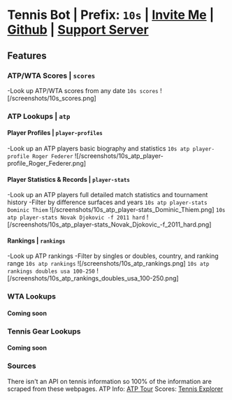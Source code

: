 # Tennis Bot | Prefix: `10s` | [Invite Me](https://discord.com/api/oauth2/authorize?client_id=742055162163757157&scope=bot&permissions=387136) | [Github](https://github.com/fvaldecan/TennisBot) | [Support Server](https://discord.gg/T8DJrG)

## Features
### ATP/WTA Scores | `scores`
-Look up ATP/WTA scores from any date
`10s scores`
![/screenshots/10s_scores.png]

### ATP Lookups | `atp`
#### Player Profiles | `player-profiles`
-Look up an ATP players basic biography and statistics
`10s atp player-profile Roger Federer`
![/screenshots/10s_atp_player-profile_Roger_Federer.png]

#### Player Statistics & Records | `player-stats`
-Look up an ATP players full detailed match statistics and tournament history
-Filter by difference surfaces and years
`10s atp player-stats Dominic Thiem`
![/screenshots/10s_atp_player-stats_Dominic_Thiem.png]
`10s atp player-stats Novak Djokovic -f 2011 hard`
![/screenshots/10s_atp_player-stats_Novak_Djokovic_-f_2011_hard.png]

#### Rankings | `rankings`
-Look up ATP rankings
-Filter by singles or doubles, country, and ranking range
`10s atp rankings`
![/screenshots/10s_atp_rankings.png]
`10s atp rankings doubles usa 100-250`
![/screenshots/10s_atp_rankings_doubles_usa_100-250.png]

### WTA Lookups
#### Coming soon
### Tennis Gear Lookups
#### Coming soon

### Sources
There isn't an API on tennis information so 100% of the information are scraped from these webpages. 
ATP Info: [ATP Tour](https://www.atptour.com/)
Scores: [Tennis Explorer](https://www.tennisexplorer.com/)



